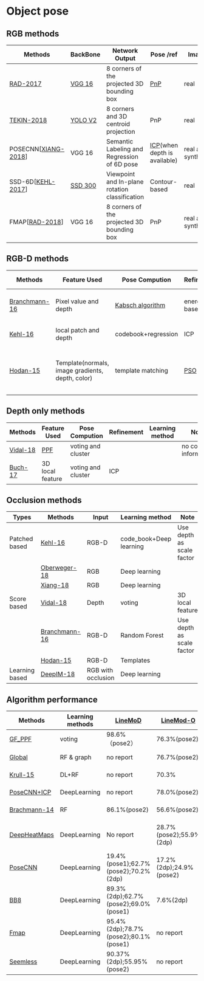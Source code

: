 # Object pose
## RGB methods
| Methods|BackBone  | Network Output|Pose /ref | Image| Note| 
| -------- | -------- | ---------   | -------- |------ |-------- |
|   [RAD-2017](https://github.com/DC1991/Visual-Sense-Understanding/blob/master/Pose%20Estimation/object%20pose/Resource.md#2-rad-m--lepetit-v-2017-bb8-a-scalable-accurate-robust-to-partial-occlusion-method-for-predicting-the-3d-poses-of-challenging-objects-without-using-depth-proceedings-of-the-ieee-international-conference-on-computer-vision-2017octob-38483856-pdfread) | [VGG 16](http://www.robots.ox.ac.uk/~vgg/research/very_deep/)  | 8 corners of the projected 3D bounding box|[PnP](https://en.wikipedia.org/wiki/Perspective-n-Point) | real| need to train with occlusion dataset|
|  [TEKIN-2018](https://github.com/DC1991/Visual-Sense-Understanding/blob/master/Pose%20Estimation/object%20pose/Resource.md#1-tekin-b-sinha-s-n--fua-p-real-time-seamless-single-shot-6d-object-pose-predictionpdfread)  |[YOLO V2](https://pjreddie.com/darknet/yolo/) |8 corners and 3D centroid projection |PnP| real | No occlusion
|  POSECNN[[XIANG-2018](https://github.com/DC1991/Visual-Sense-Understanding/blob/master/Pose%20Estimation/object%20pose/Resource.md#2018-rss-xiang-y-schmidt-t-narayanan-v--fox-d-posecnn-a-convolutional-neural-network-for-6d-object-pose-estimation-in-cluttered-scenespdfread)]|VGG 16|Semantic Labeling and Regression of 6D pose|[ICP](https://doi.org/10.1016%2F0262-8856%2892%2990066-C)(when depth is available)| real and synthetic|The model is complicated
|SSD-6D[[KEHL-2017](https://github.com/DC1991/Visual-Sense-Understanding/blob/master/Pose%20Estimation/object%20pose/Resource.md#3-kehl-w-manhardt-f-tombari-f-ilic-s--navab-n-2017-ssd-6d-making-rgb-based-3d-detection-and-6d-pose-estimation-great-again-proceedings-of-the-ieee-international-conference-on-computer-vision-2017octob-15301538-pdfread)]|[SSD 300](https://arxiv.org/abs/1512.02325)|Viewpoint and In-plane rotation classification|Contour-based| real | No occlusion
|FMAP[[RAD-2018](https://github.com/DC1991/Visual-Sense-Understanding/blob/master/Pose%20Estimation/object%20pose/Resource.md#2-rad-m-oberweger-m--lepetit-v-feature-mapping-for-learning-fast-and-accurate-3d-pose-inference-from-synthetic-images-pdfread)]|VGG 16|8 corners of the projected 3D bounding box| PnP |real and synthetic | No occlusion

## RGB-D methods
| Methods     |    Feature Used   |Pose Compution | Refinement| Learning method| Note
| ----------- | ----------- | ----------- |----------- |----------- |----------- |
|[Branchmann-16](https://github.com/DC1991/Visual-Sense-Understanding/blob/master/Pose%20Estimation/object%20pose/Resource.md#2016-cvpr-brachmann-e-michel-f-krull-a-yang-m-y-gumhold-s--rother-c-2016-uncertainty-driven-6d-pose-estimation-of-objects-and-scenes-from-a-single-rgb-image-2016-ieee-conference-on-computer-vision-and-pattern-recognition-cvpr-33643372-pdfread)| Pixel value and depth | [Kabsch algorithm](https://doi.org/10.1107%2FS0567739478001680)| energy based| Random Forest| No explicate shape information, 
|[Kehl-16](https://github.com/DC1991/Visual-Sense-Understanding/blob/master/Pose%20Estimation/object%20pose/Resource.md#2016-eccv-kehl-wadim-et-al-deep-learning-of-local-rgb-d-patches-for-3d-object-detection-and-6d-pose-estimationeuropean-conference-on-computer-vision-springer-cham-2016pdf)|local patch and depth| codebook+regression |ICP |Deep learning(Caffe)| some patch can be ambiguous
|[Hodan-15](https://github.com/DC1991/Visual-Sense-Understanding/blob/master/Pose%20Estimation/object%20pose/Resource.md#2015-iros-hoda%C5%88-tom%C3%A1%C5%A1-et-al-detection-and-fine-3d-pose-estimation-of-texture-less-objects-in-rgb-d-imagesintelligent-robots-and-systems-iros-2015-ieeersj-international-conference-on-ieee-2015pdf)|Template(normals, image gradients, depth, color)|template matching|[PSO](https://ieeexplore.ieee.org/stamp/stamp.jsp?arnumber=488968)|template generateion | template can not cover all the cases in test sense


## Depth only methods
| Methods     |    Feature Used   |Pose Compution | Refinement| Learning method| Note
| ----------- | ----------- | ----------- |----------- |----------- |----------- |
|[Vidal-18](https://github.com/DC1991/Visual-Sense-Understanding/blob/master/Pose%20Estimation/object%20pose/Resource.md#2018-iccar-vidal-joel-chyi-yeu-lin-and-robert-mart%C3%AD-6d-pose-estimation-using-an-improved-method-based-on-point-pair-features2018-4th-international-conference-on-control-automation-and-robotics-iccar-ieee-2018-pdf) |[PPF](https://github.com/DC1991/Visual-Sense-Understanding/blob/master/Pose%20Estimation/object%20pose/Resource.md#2010-cvpr-drost-bertram-et-al-model-globally-match-locally-efficient-and-robust-3d-object-recognition-computer-vision-and-pattern-recognition-cvpr-2010-ieee-conference-on-ieee-2010pdf)|voting and cluster| | | no color information|
|[Buch-17](https://github.com/DC1991/Visual-Sense-Understanding/blob/master/Pose%20Estimation/object%20pose/Resource.md#4-buch-anders-glent-lilita-kiforenko-and-dirk-kraft-rotational-subgroup-voting-and-pose-clustering-for-robust-3d-object-recognition-computer-vision-iccv-2017-ieee-international-conference-on-ieee-2017pdf)|3D local feature|voting and cluster|ICP|| |



## Occlusion methods
| Types     |    Methods   |Input | Learning method| Note|
| ----------- | ----------- | ----------- |----------- |----------- |
|Patched based| [Kehl-16](https://github.com/DC1991/Visual-Sense-Understanding/blob/master/Pose%20Estimation/object%20pose/Resource.md#2016-eccv-kehl-wadim-et-al-deep-learning-of-local-rgb-d-patches-for-3d-object-detection-and-6d-pose-estimation-european-conference-on-computer-vision-springer-cham-2016pdf)|RGB-D|code_book+Deep learning |Use depth as scale factor|
|  |[Oberweger-18](https://github.com/DC1991/Visual-Sense-Understanding/blob/master/Pose%20Estimation/object%20pose/Resource.md#1-oberweger-m-rad-m--lepetit-v-2018making-deep-heatmaps-robust-to-partial-occlusions-for-3d-object-pose-estimation-pdfread)|RGB| Deep learning| |
| |[Xiang-18](https://github.com/DC1991/Visual-Sense-Understanding/blob/master/Pose%20Estimation/object%20pose/Resource.md#2018-rss-xiang-y-schmidt-t-narayanan-v--fox-d-posecnn-a-convolutional-neural-network-for-6d-object-pose-estimation-in-cluttered-scenespdfread)| RGB|Deep learning| |
|Score based |[Vidal-18 ](https://github.com/DC1991/Visual-Sense-Understanding/blob/master/Pose%20Estimation/object%20pose/Resource.md#2018-iccar-vidal-joel-chyi-yeu-lin-and-robert-mart%C3%AD-6d-pose-estimation-using-an-improved-method-based-on-point-pair-features2018-4th-international-conference-on-control-automation-and-robotics-iccar-ieee-2018-pdf)|Depth|voting |3D local feature 
|  |[Branchmann-16](https://github.com/DC1991/Visual-Sense-Understanding/blob/master/Pose%20Estimation/object%20pose/Resource.md#2016-cvpr-brachmann-e-michel-f-krull-a-yang-m-y-gumhold-s--rother-c-2016-uncertainty-driven-6d-pose-estimation-of-objects-and-scenes-from-a-single-rgb-image-2016-ieee-conference-on-computer-vision-and-pattern-recognition-cvpr-33643372-pdfread)| RGB-D|Random Forest| Use depth as  scale factor|
|  |[Hodan-15](https://github.com/DC1991/Visual-Sense-Understanding/blob/master/Pose%20Estimation/object%20pose/Resource.md#2015-iros-hoda%C5%88-tom%C3%A1%C5%A1-et-al-detection-and-fine-3d-pose-estimation-of-texture-less-objects-in-rgb-d-images-intelligent-robots-and-systems-iros-2015-ieeersj-international-conference-on-ieee-2015pdf)| RGB-D|Templates| |
|Learning based|[DeepIM-18](https://github.com/DC1991/Visual-Sense-Understanding/blob/master/Pose%20Estimation/object%20pose/Resource.md#5-li-y-wang-g-ji-x-xiang-y--fox-d-2018-deepim-deep-iterative-matching-for-6d-pose-estimationpdfreadcode)|RGB with occlusion| Deep learning|


## Algorithm performance
| Methods|Learning methods | [LineMoD](https://github.com/DC1991/Visual-Sense-Understanding/blob/master/Pose%20Estimation/object%20pose/Resource.md#2012-accv-hinterstoisser-s-lepetit-v-ilic-s-holzer-s-bradski-g-konolige-k--navab-n-2013-model-based-training-detection-and-pose-estimation-of-texture-less-3d-objects-in-heavily-cluttered-scenes-7724-lncspart-1-548562-pdfread)  |[LineMod-O](https://github.com/DC1991/Visual-Sense-Understanding/blob/master/Pose%20Estimation/object%20pose/Resource.md#2015-iccv-krull-alexander-et-al-learning-analysis-by-synthesis-for-6d-pose-estimation-in-rgb-d-images-proceedings-of-the-ieee-international-conference-on-computer-vision-2015pdf) | [YCB_Video](https://github.com/DC1991/Visual-Sense-Understanding/blob/master/Pose%20Estimation/object%20pose/Resource.md#2018-rss-xiang-y-schmidt-t-narayanan-v--fox-d-posecnn-a-convolutional-neural-network-for-6d-object-pose-estimation-in-cluttered-scenespdfreadcode)| Images| Note|Time
| -------- | -------- | ---------   | -------- |------ |-------- |-------- |-------- |
|[GF_PPF](https://github.com/DC1991/Visual-Sense-Understanding/blob/master/Pose%20Estimation/object%20pose/Resource.md#2016-eccv-hinterstoisser-stefan-et-al-going-further-with-point-pair-features-european-conference-on-computer-vision-springer-cham-2016pdf)|voting|98.6%（pose2）|76.3%(pose2)|no report| Depth|ECCV-2016|4s
|[Global](https://github.com/DC1991/Visual-Sense-Understanding/blob/master/Pose%20Estimation/object%20pose/Resource.md#1-michel-f-kirillov-a-brachmann-e-krull-a-gumhold-s-savchynskyy-b--rother-c-global-hypothesis-generation-for-6d-object-pose-estimation-462471-pdfread)|RF & graph|no report| 76.7%(pose2)|no report|RGB-D|CVPR-2017|-
|[Krull-15](https://github.com/DC1991/Visual-Sense-Understanding/blob/master/Pose%20Estimation/object%20pose/Resource.md#2015-iccv-krull-alexander-et-al-learning-analysis-by-synthesis-for-6d-pose-estimation-in-rgb-d-images-proceedings-of-the-ieee-international-conference-on-computer-vision-2015pdf)|DL+RF|no report| 70.3%| no report|RGB-D|ICCV-2015|-
|[PoseCNN+ICP](https://github.com/DC1991/Visual-Sense-Understanding/blob/master/Pose%20Estimation/object%20pose/Resource.md#2018-rss-xiang-y-schmidt-t-narayanan-v--fox-d-posecnn-a-convolutional-neural-network-for-6d-object-pose-estimation-in-cluttered-scenespdfreadcode)|DeepLearning|no report | 78.0%(pose2)|93.0%(AUC)|RGB-D|RSS-2018|-
|[Brachmann-14](https://github.com/DC1991/Visual-Sense-Understanding/blob/master/Pose%20Estimation/object%20pose/Resource.md#2014-eccv-brachmann-e-krull-a-michel-f-gumhold-s-shotton-j--rother-c-2014-learning-6d-object-pose-estimation-using-3d-object-coordinates-proceedings-of-european-conference-on-computer-vision-eccv-26772-536551pdfread)|RF |86.1%(pose2)|56.6%(pose2)|no report|RGB-D|ECCV-2014|1.4s
|[DeepHeatMaps](https://github.com/DC1991/Visual-Sense-Understanding/blob/master/Pose%20Estimation/object%20pose/Resource.md#1-oberweger-m-rad-m--lepetit-v-2018making-deep-heatmaps-robust-to-partial-occlusions-for-3d-object-pose-estimation-pdfread)|DeepLearning|No report|28.7%(pose2);55.9%(2dp)|66.1%(AUC);37.1%(pose2);28.1%(2dp)|RGB|ECCV-2018|-
|[PoseCNN](https://github.com/DC1991/Visual-Sense-Understanding/blob/master/Pose%20Estimation/object%20pose/Resource.md#2018-rss-xiang-y-schmidt-t-narayanan-v--fox-d-posecnn-a-convolutional-neural-network-for-6d-object-pose-estimation-in-cluttered-scenespdfreadcode)|DeepLearning|19.4%(pose1);62.7%(pose2);70.2%(2dp)| 17.2%(2dp);24.9%(pose2)|75.9%(AUC)|RGB|RSS-2018|-
|[BB8](https://github.com/DC1991/Visual-Sense-Understanding/blob/master/Pose%20Estimation/object%20pose/Resource.md#2-rad-m--lepetit-v-2017-bb8-a-scalable-accurate-robust-to-partial-occlusion-method-for-predicting-the-3d-poses-of-challenging-objects-without-using-depth-proceedings-of-the-ieee-international-conference-on-computer-vision-2017octob-38483856-pdfread)|DeepLearning|89.3%(2dp);62.7%(pose2);69.0%(pose1)|7.6%(2dp)| no report|RGB|ICCV-2017| 3 fps
|[Fmap](https://github.com/DC1991/Visual-Sense-Understanding/blob/master/Pose%20Estimation/object%20pose/Resource.md#2-rad-m-oberweger-m--lepetit-v-feature-mapping-for-learning-fast-and-accurate-3d-pose-inference-from-synthetic-images-pdfread)|DeepLearning|95.4%(2dp);78.7%(pose2);80.1%(pose1)|no report| no report|RGB|CVPR-2018|>100fps
|[Seemless](https://github.com/DC1991/Visual-Sense-Understanding/blob/master/Pose%20Estimation/object%20pose/Resource.md#1-tekin-b-sinha-s-n--fua-p-real-time-seamless-single-shot-6d-object-pose-predictionpdfreadcode)|DeepLearning|90.37%(2dp);55.95%(pose2)|no report|no report|RGB|CVPR-2018|50 fps


